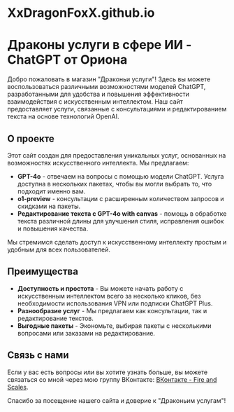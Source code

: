 # XxDragonFoxX.github.io

# Драконы услуги в сфере ИИ - ChatGPT от Ориона

Добро пожаловать в магазин "Драконьи услуги"! Здесь вы можете воспользоваться различными возможностями моделей ChatGPT, разработанными для удобства и повышения эффективности взаимодействия с искусственным интеллектом. Наш сайт предоставляет услуги, связанные с консультациями и редактированием текста на основе технологий OpenAI.

## О проекте

Этот сайт создан для предоставления уникальных услуг, основанных на возможностях искусственного интеллекта. Мы предлагаем:

- **GPT-4o** - отвечаем на вопросы с помощью модели ChatGPT. Услуга доступна в нескольких пакетах, чтобы вы могли выбрать то, что подходит именно вам.
- **o1-preview** - консультации с расширенным количеством запросов и скидками на пакеты.
- **Редактирование текста с GPT-4o with canvas** - помощь в обработке текста различной длины для улучшения стиля, исправления ошибок и повышения качества.

Мы стремимся сделать доступ к искусственному интеллекту простым и удобным для всех пользователей.

## Преимущества

- **Доступность и простота** - Вы можете начать работу с искусственным интеллектом всего за несколько кликов, без необходимости использования VPN или подписки ChatGPT Plus.
- **Разнообразие услуг** - Мы предлагаем как консультации, так и редактирование текстов.
- **Выгодные пакеты** - Экономьте, выбирая пакеты с несколькими вопросами или заказами на редактирование.

## Связь с нами

Если у вас есть вопросы или вы хотите узнать больше, вы можете связаться со мной через мою группу ВКонтакте: [ВКонтакте - Fire and Scales](https://vk.com/fireandscales).

Спасибо за посещение нашего сайта и доверие к "Драконьим услугам"!